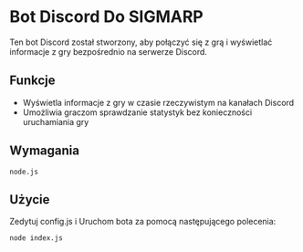 # Bot Discord Do SIGMARP
Ten bot Discord został stworzony, aby połączyć się z grą i wyświetlać informacje z gry bezpośrednio na serwerze Discord.

## Funkcje

- Wyświetla informacje z gry w czasie rzeczywistym na kanałach Discord
- Umożliwia graczom sprawdzanie statystyk bez konieczności uruchamiania gry

## Wymagania
 ```node.js```

## Użycie

Zedytuj config.js i Uruchom bota za pomocą następującego polecenia: 


```
node index.js
```

